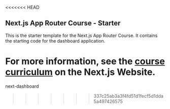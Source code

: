  <<<<<<< HEAD
## Next.js App Router Course - Starter

This is the starter template for the Next.js App Router Course. It contains the starting code for the dashboard application.

For more information, see the [course curriculum](https://nextjs.org/learn) on the Next.js Website.
=======
next-dashboard
>>>>>>> 337c25ab3a3f4fd51d1fecf5d1dda5a497426575
